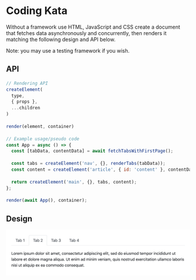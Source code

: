 # Coding Kata

Without a framework use HTML, JavaScript and CSS create a document that fetches data asynchronously and concurrently, then renders it matching the following design and API below.

Note: you may use a testing framework if you wish.

## API

```js
// Rendering API
createElement(
  type,
  { props },
  ...children
)

render(element, container)

// Example usage/pseudo code
const App = async () => {
  const [tabData, contentData] = await fetchTabsWithFirstPage();

  const tabs = createElement('nav', {}, renderTabs(tabData));
  const content = createElement('article', { id: 'content' }, contentData);

  return createElement('main', {}, tabs, content);
};

render(await App(), container);
```

## Design

![design](tabs-design.png)
